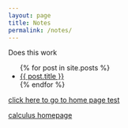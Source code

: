 ```yaml
---
layout: page
title: Notes
permalink: /notes/
---
```


Does this work


<ul>
  {% for post in site.posts %}
    <li>
      <a href="{{ post.url }}">{{ post.title }}</a>
    </li>
  {% endfor %}
</ul>

<a href="https://nickgauth.github.io/pain/">click here to go to home page test</a>

[calculus homepage][calchp]

[calchp]: https://nickgauth.github.io/pain/calculus/2022-04-21-calchp.markdown
